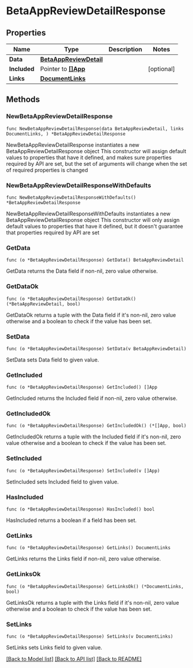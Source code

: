 # BetaAppReviewDetailResponse

## Properties

Name | Type | Description | Notes
------------ | ------------- | ------------- | -------------
**Data** | [**BetaAppReviewDetail**](BetaAppReviewDetail.md) |  | 
**Included** | Pointer to [**[]App**](App.md) |  | [optional] 
**Links** | [**DocumentLinks**](DocumentLinks.md) |  | 

## Methods

### NewBetaAppReviewDetailResponse

`func NewBetaAppReviewDetailResponse(data BetaAppReviewDetail, links DocumentLinks, ) *BetaAppReviewDetailResponse`

NewBetaAppReviewDetailResponse instantiates a new BetaAppReviewDetailResponse object
This constructor will assign default values to properties that have it defined,
and makes sure properties required by API are set, but the set of arguments
will change when the set of required properties is changed

### NewBetaAppReviewDetailResponseWithDefaults

`func NewBetaAppReviewDetailResponseWithDefaults() *BetaAppReviewDetailResponse`

NewBetaAppReviewDetailResponseWithDefaults instantiates a new BetaAppReviewDetailResponse object
This constructor will only assign default values to properties that have it defined,
but it doesn't guarantee that properties required by API are set

### GetData

`func (o *BetaAppReviewDetailResponse) GetData() BetaAppReviewDetail`

GetData returns the Data field if non-nil, zero value otherwise.

### GetDataOk

`func (o *BetaAppReviewDetailResponse) GetDataOk() (*BetaAppReviewDetail, bool)`

GetDataOk returns a tuple with the Data field if it's non-nil, zero value otherwise
and a boolean to check if the value has been set.

### SetData

`func (o *BetaAppReviewDetailResponse) SetData(v BetaAppReviewDetail)`

SetData sets Data field to given value.


### GetIncluded

`func (o *BetaAppReviewDetailResponse) GetIncluded() []App`

GetIncluded returns the Included field if non-nil, zero value otherwise.

### GetIncludedOk

`func (o *BetaAppReviewDetailResponse) GetIncludedOk() (*[]App, bool)`

GetIncludedOk returns a tuple with the Included field if it's non-nil, zero value otherwise
and a boolean to check if the value has been set.

### SetIncluded

`func (o *BetaAppReviewDetailResponse) SetIncluded(v []App)`

SetIncluded sets Included field to given value.

### HasIncluded

`func (o *BetaAppReviewDetailResponse) HasIncluded() bool`

HasIncluded returns a boolean if a field has been set.

### GetLinks

`func (o *BetaAppReviewDetailResponse) GetLinks() DocumentLinks`

GetLinks returns the Links field if non-nil, zero value otherwise.

### GetLinksOk

`func (o *BetaAppReviewDetailResponse) GetLinksOk() (*DocumentLinks, bool)`

GetLinksOk returns a tuple with the Links field if it's non-nil, zero value otherwise
and a boolean to check if the value has been set.

### SetLinks

`func (o *BetaAppReviewDetailResponse) SetLinks(v DocumentLinks)`

SetLinks sets Links field to given value.



[[Back to Model list]](../README.md#documentation-for-models) [[Back to API list]](../README.md#documentation-for-api-endpoints) [[Back to README]](../README.md)


